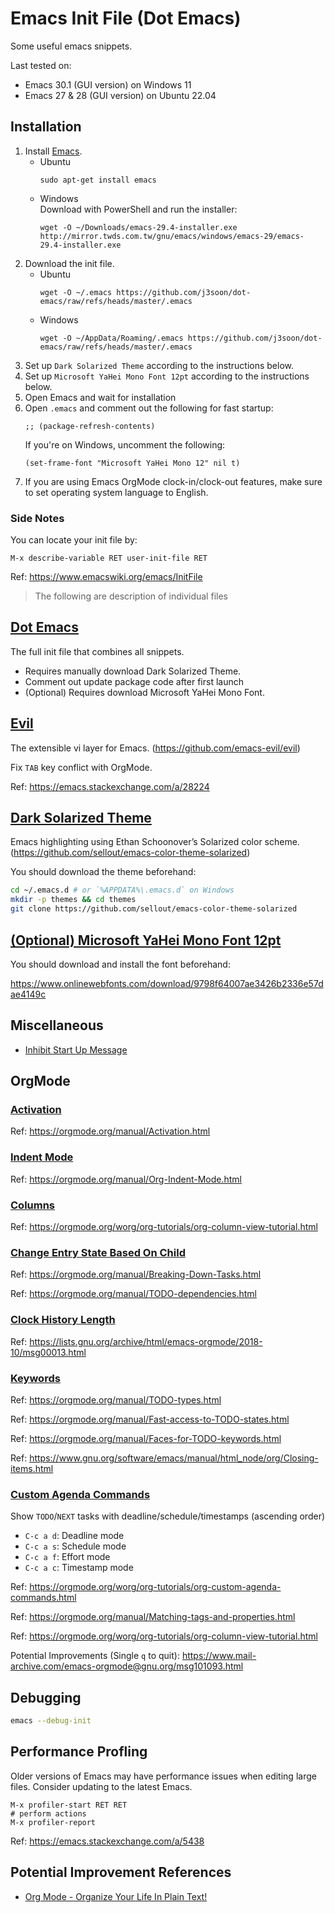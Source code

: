 # Emacs Init File (Dot Emacs)

Some useful emacs snippets.

Last tested on:
- Emacs 30.1 (GUI version) on Windows 11
- Emacs 27 & 28 (GUI version) on Ubuntu 22.04

## Installation

1. Install [Emacs](https://www.gnu.org/software/emacs/download.html).
   - Ubuntu
     ```
     sudo apt-get install emacs
     ```
   - Windows  
     Download with PowerShell and run the installer:
     ```
     wget -O ~/Downloads/emacs-29.4-installer.exe http://mirror.twds.com.tw/gnu/emacs/windows/emacs-29/emacs-29.4-installer.exe
     ```
2. Download the init file.
   - Ubuntu
     ```
     wget -O ~/.emacs https://github.com/j3soon/dot-emacs/raw/refs/heads/master/.emacs
     ```
   - Windows
     ```
     wget -O ~/AppData/Roaming/.emacs https://github.com/j3soon/dot-emacs/raw/refs/heads/master/.emacs
     ```
3. Set up `Dark Solarized Theme` according to the instructions below.
4. Set up `Microsoft YaHei Mono Font 12pt` according to the instructions below.
5. Open Emacs and wait for installation
6. Open `.emacs` and comment out the following for fast startup:
   ```
   ;; (package-refresh-contents)
   ```
   If you're on Windows, uncomment the following:
   ```
   (set-frame-font "Microsoft YaHei Mono 12" nil t)
   ```
7. If you are using Emacs OrgMode clock-in/clock-out features, make sure to set operating system language to English.

### Side Notes

You can locate your init file by:

```
M-x describe-variable RET user-init-file RET
```

Ref: https://www.emacswiki.org/emacs/InitFile

> The following are description of individual files

## [Dot Emacs](.emacs)

The full init file that combines all snippets.
- Requires manually download Dark Solarized Theme.
- Comment out update package code after first launch
- (Optional) Requires download Microsoft YaHei Mono Font.

## [Evil](evil.el)

The extensible vi layer for Emacs. (https://github.com/emacs-evil/evil)

Fix `TAB` key conflict with OrgMode.

Ref: https://emacs.stackexchange.com/a/28224

## [Dark Solarized Theme](color-theme-solarized.el)

Emacs highlighting using Ethan Schoonover’s Solarized color scheme. (https://github.com/sellout/emacs-color-theme-solarized)

You should download the theme beforehand:

```sh
cd ~/.emacs.d # or `%APPDATA%\.emacs.d` on Windows
mkdir -p themes && cd themes
git clone https://github.com/sellout/emacs-color-theme-solarized
```

## [(Optional) Microsoft YaHei Mono Font 12pt](microsoft-yahei-mono-font-12pt.el)

You should download and install the font beforehand:

https://www.onlinewebfonts.com/download/9798f64007ae3426b2336e57dae4149c

## Miscellaneous

- [Inhibit Start Up Message](inhibit-startup-message.el)

## OrgMode

### [Activation](orgmode-activation.el)

Ref: https://orgmode.org/manual/Activation.html

### [Indent Mode](orgmode-indent-mode.el)

Ref: https://orgmode.org/manual/Org-Indent-Mode.html

### [Columns](orgmode-columns.el)

Ref: https://orgmode.org/worg/org-tutorials/org-column-view-tutorial.html

### [Change Entry State Based On Child](change-entry-state-based-on-child.el)

Ref: https://orgmode.org/manual/Breaking-Down-Tasks.html

Ref: https://orgmode.org/manual/TODO-dependencies.html

### [Clock History Length](orgmode-clock-history-length.el)

Ref: https://lists.gnu.org/archive/html/emacs-orgmode/2018-10/msg00013.html

### [Keywords](orgmode-keywords.el)

Ref: https://orgmode.org/manual/TODO-types.html

Ref: https://orgmode.org/manual/Fast-access-to-TODO-states.html

Ref: https://orgmode.org/manual/Faces-for-TODO-keywords.html

Ref: https://www.gnu.org/software/emacs/manual/html_node/org/Closing-items.html

### [Custom Agenda Commands](custom-orgmode-agenda-commands.el)

Show `TODO`/`NEXT` tasks with deadline/schedule/timestamps (ascending order)
- `C-c a d`: Deadline mode
- `C-c a s`: Schedule mode
- `C-c a f`: Effort mode
- `C-c a c`: Timestamp mode

Ref: https://orgmode.org/worg/org-tutorials/org-custom-agenda-commands.html

Ref: https://orgmode.org/manual/Matching-tags-and-properties.html

Ref: https://orgmode.org/worg/org-tutorials/org-column-view-tutorial.html

Potential Improvements (Single `q` to quit): https://www.mail-archive.com/emacs-orgmode@gnu.org/msg101093.html

## Debugging

```sh
emacs --debug-init
```

## Performance Profling

Older versions of Emacs may have performance issues when editing large files. Consider updating to the latest Emacs.

```
M-x profiler-start RET RET
# perform actions
M-x profiler-report
```

Ref: https://emacs.stackexchange.com/a/5438

## Potential Improvement References

- [Org Mode - Organize Your Life In Plain Text!](http://doc.norang.ca/org-mode.html)
